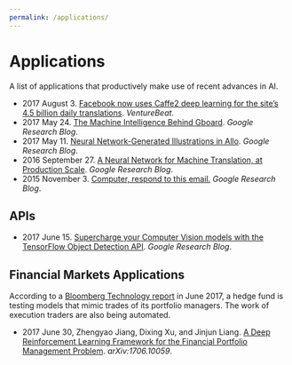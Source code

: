 ```yaml
---
permalink: /applications/
---
```

# Applications

A list of applications that productively make use of recent advances in AI.

* 2017 August 3. [Facebook now uses Caffe2 deep learning for the site’s 4.5 billion daily translations](https://venturebeat.com/2017/08/03/facebook-now-uses-caffe2-deep-learning-for-the-sites-4-5-billion-daily-translations/). *VentureBeat*.
* 2017 May 24. [The Machine Intelligence Behind Gboard](https://research.googleblog.com/2017/05/the-machine-intelligence-behind-gboard.html). *Google Research Blog*.
* 2017 May 11. [Neural Network-Generated Illustrations in Allo](https://research.googleblog.com/2017/05/neural-network-generated-illustrations.html). *Google Research Blog*.
* 2016 September 27. [A Neural Network for Machine Translation, at Production Scale](https://research.googleblog.com/2016/09/a-neural-network-for-machine.html). *Google Research Blog*.
* 2015 November 3. [Computer, respond to this email.](https://research.googleblog.com/2015/11/computer-respond-to-this-email.html) *Google Research Blog*.

## APIs

* 2017 June 15. [Supercharge your Computer Vision models with the TensorFlow Object Detection API](https://research.googleblog.com/2017/06/supercharge-your-computer-vision-models.html). *Google Research Blog*.

## Financial Markets Applications

According to a [Bloomberg Technology report](https://www.bloomberg.com/news/articles/2017-06-28/fund-manager-who-traded-for-cohen-trains-algos-to-copy-his-brain) in June 2017, a hedge fund is testing models that mimic trades of its portfolio managers. The work of execution traders are also being automated.

* 2017 June 30, Zhengyao Jiang, Dixing Xu, and Jinjun Liang. [A Deep Reinforcement Learning Framework for the Financial Portfolio Management Problem](https://arxiv.org/abs/1706.10059). *arXiv:1706.10059*.
